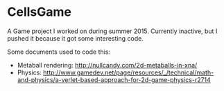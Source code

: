 # CellsGame
A Game project I worked on during summer 2015. Currently inactive, but I pushed it because it got some interesting code.

Some documents used to code this:
- Metaball rendering: http://nullcandy.com/2d-metaballs-in-xna/
- Physics: http://www.gamedev.net/page/resources/_/technical/math-and-physics/a-verlet-based-approach-for-2d-game-physics-r2714

